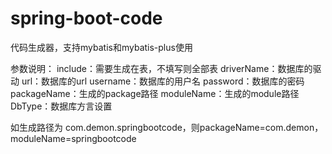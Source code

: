 # spring-boot-code
代码生成器，支持mybatis和mybatis-plus使用

参数说明：
include：需要生成在表，不填写则全部表
driverName：数据库的驱动
url：数据库的url
username：数据库的用户名
password：数据库的密码
packageName：生成的package路径
moduleName：生成的module路径
DbType：数据库方言设置

如生成路径为 com.demon.springbootcode，则packageName=com.demon，moduleName=springbootcode


